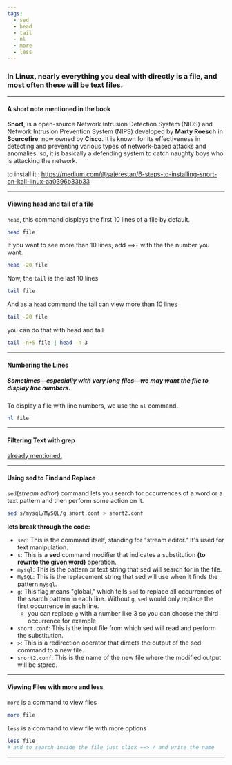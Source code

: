 ```yaml
---
tags:
  - sed
  - head
  - tail
  - nl
  - more
  - less
---
```


### In Linux, nearly everything you deal with directly is a file, and most often these will be text files.
---
#### A short note mentioned in the book

**Snort**, is a open-source Network Intrusion Detection System (NIDS) and Network Intrusion Prevention System (NIPS) developed by **Marty Roesch** in **Sourcefire**, now owned by **Cisco**. It is known for its effectiveness in detecting and preventing various types of network-based attacks and anomalies.
so, it is basically a defending system to catch naughty boys who is attacking the network.

to install it :
https://medium.com/@sajerestan/6-steps-to-installing-snort-on-kali-linux-aa0396b33b33

---
#### Viewing head and tail of a file
`head`, this command displays the first 10 lines of a file by default.
```bash
head file
```
If you want to see more than 10 lines, add ==>`-` with the the number you want.
```bash
head -20 file
```
Now, the `tail` is the last 10 lines
```bash
tail file
```
And as a `head` command the tail can view more than 10 lines
```bash
tail -20 file
```
you can do that with head and tail
```bash
tail -n+5 file | head -n 3
```

---
#### Numbering the Lines

##### Sometimes—especially with very long files—we may want the file to display line numbers. 

To display a file with line numbers, we use the `nl` command.
```bash
nl file
```

---
#### Filtering Text with grep

[already mentioned.](Ch1_Sec2_Basic_Commands.md)

---

#### Using sed to Find and Replace

`sed`(*stream editor*) command lets you search for occurrences of a word or a text pattern and then perform some action on it.

```bash
sed s/mysql/MySQL/g snort.conf > snort2.conf
```
**lets break through the code:**
- `sed`: This is the command itself, standing for "stream editor." It's used for text manipulation.
- `s`: This is a **sed** command modifier that indicates a substitution
  **(to rewrite the given word)** operation.
- `mysql`: This is the pattern or text string that sed will search for in the file.
- `MySQL`: This is the replacement string that sed will use when it finds the pattern `mysql`.
- `g`: This flag means "global," which tells `sed` to replace all occurrences of the search pattern in each line. Without `g`, `sed` would only replace the first occurrence in each line.
	- you can replace `g` with a number like 3 so you can choose the third occurrence for example  
- `snort.conf`: This is the input file from which sed will read and perform the substitution.
- `>`: This is a redirection operator that directs the output of the sed command to a new file.
- `snort2.conf`: This is the name of the new file where the modified output will be stored.
---
#### Viewing Files with more and less

`more` is a command to view files
```bash
more file
```

`less` is a command to view file with more options
```bash
less file
# and to search inside the file just click ==> / and write the name
```
---
